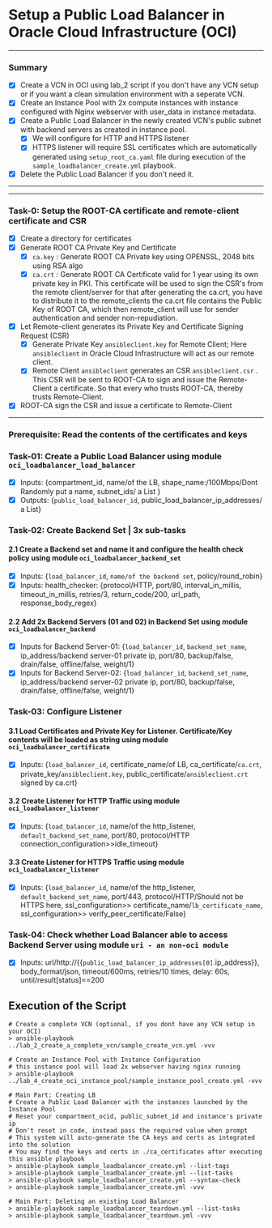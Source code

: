 # Setup a Public Load Balancer in Oracle Cloud Infrastructure (OCI)

---
### Summary
- [x] Create a VCN in OCI using lab_2 script if you don't have any VCN setup or if you want a clean simulation environment with a seperate VCN.
- [x] Create an Instance Pool with 2x compute instances with instance configured with Nginx webserver with user_data in instance metadata.
- [x] Create a Public Load Balancer in the newly created VCN's public subnet with backend servers as created in instance pool.
  - [x] We will configure for HTTP and HTTPS listener
  - [x] HTTPS listener will require SSL certificates which are automatically generated using `setup_root_ca.yaml` file during execution of the `sample_loadbalancer_create.yml` playbook.
- [x] Delete the Public Load Balancer if you don't need it.

---

---
### Task-0: Setup the ROOT-CA certificate and remote-client certificate and CSR
- [x] Create a directory for certificates
- [x] Generate ROOT CA Private Key and Certificate
  - [x] `ca.key` : Generate ROOT CA Private key using OPENSSL, 2048 bits using RSA algo
  - [x] `ca.crt` : Generate ROOT CA Certificate valid for 1 year using its own private key in PKI. 
  This certificate will be used to sign the CSR's from the remote client/server for that after generating the ca.crt, 
  you have to distribute it to the remote_clients the ca.crt file contains the Public Key of ROOT CA, which then remote_client will use for sender authentication and sender non-repudiation.
- [x] Let Remote-client generates its Private Key and Certificate Signing Request (CSR)
  - [x] Generate Private Key `ansibleclient.key` for Remote Client; Here `ansibleclient` in Oracle Cloud Infrastructure will act as our remote client.
  - [x] Remote Client `ansibleclient` generates an CSR `ansibleclient.csr` .
  This CSR will be sent to ROOT-CA to sign and issue the Remote-Client a certificate.
  So that every who trusts ROOT-CA, thereby trusts Remote-Client.
- [x] ROOT-CA sign the CSR and issue a certificate to Remote-Client
---

### Prerequisite: Read the contents of the certificates and keys
### Task-01: Create a Public Load Balancer using module `oci_loadbalancer_load_balancer`
- [x] Inputs: {compartment_id, name/of the LB, shape_name:/100Mbps/Dont Randomly put a name, subnet_ids/ a List }
- [x] Outputs: {`public_load_balancer_id`, public_load_balancer_ip_addresses/ a List}

### Task-02: Create Backend Set | 3x sub-tasks
#### 2.1 Create a Backend set and name it and configure the health check policy using module `oci_loadbalancer_backend_set`
- [x] Inputs: {`load_balancer_id`, `name/of the backend set`, policy/round_robin}
- [x] Inputs: health_checker: {protocol/HTTP, port/80, interval_in_millis, timeout_in_millis, retries/3, return_code/200, url_path, response_body_regex}

#### 2.2 Add 2x Backend Servers (01 and 02) in Backend Set using module `oci_loadbalancer_backend`
- [x] Inputs for Backend Server-01: {`load_balancer_id`, `backend_set_name`, ip_address/backend server-01 private ip, port/80, backup/false, drain/false, offline/false, weight/1}
- [x] Inputs for Backend Server-02: {`load_balancer_id`, `backend_set_name`, ip_address/backend server-02 private ip, port/80, backup/false, drain/false, offline/false, weight/1}

### Task-03: Configure Listener
#### 3.1 Load Certificates and Private Key for Listener. Certificate/Key contents will be loaded as string using module `oci_loadbalancer_certificate`
- [x] Inputs: {`load_balancer_id`, certificate_name/of LB, ca_certificate/`ca.crt`, private_key/`ansibleclient.key`, public_certificate/`ansibleclient.crt` signed by ca.crt}

#### 3.2 Create Listener for HTTP Traffic using module `oci_loadbalancer_listener`
- [x] Inputs: {`load_balancer_id`, name/of the http_listener, `default_backend_set_name`, port/80, protocol/HTTP connection_configuration>>idle_timeout}

#### 3.3 Create Listener for HTTPS Traffic using module `oci_loadbalancer_listener`
- [x] Inputs: {`load_balancer_id`, name/of the http_listener, `default_backend_set_name`, port/443, protocol/HTTP/Should not be HTTPS here, ssl_configuration>> certificate_name/`lb_certificate_name`, ssl_configuration>> verify_peer_certificate/False}

### Task-04: Check whether Load Balancer able to access Backend Server using module `uri - an non-oci module`
- [x] Inputs: url/http://{{`public_load_balancer_ip_addresses[0]`.ip_address}}, body_format/json, timeout/600ms, retries/10 times, delay: 60s, until/result[status]==200

## Execution of the Script
```shell
# Create a complete VCN (optional, if you dont have any VCN setup in your OCI)
> ansible-playbook ../lab_2_create_a_complete_vcn/sample_create_vcn.yml -vvv 

# Create an Instance Pool with Instance Configuration    
# this instance pool will load 2x webserver having nginx running               
> ansible-playbook ../lab_4_create_oci_instance_pool/sample_instance_pool_create.yml -vvv

# Main Part: Creating LB
# Create a Public Load Balancer with the instances launched by the Instance Pool
# Reset your compartment_ocid, public_subnet_id and instance's private ip
# Don't reset in code, instead pass the required value when prompt 
# This system will auto-generate the CA keys and certs as integrated into the solution
# You may find the keys and certs in ./ca_certificates after executing this ansible playbook
> ansible-playbook sample_loadbalancer_create.yml --list-tags
> ansible-playbook sample_loadbalancer_create.yml --list-tasks
> ansible-playbook sample_loadbalancer_create.yml --syntax-check 
> ansible-playbook sample_loadbalancer_create.yml -vvv

# Main Part: Deleting an existing Load Balancer
> ansible-playbook sample_loadbalancer_teardown.yml --list-tasks
> ansible-playbook sample_loadbalancer_teardown.yml -vvv
```

